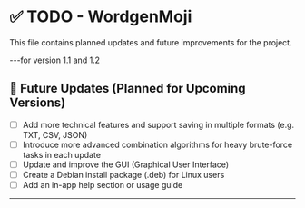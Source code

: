 # ✅ TODO - WordgenMoji

This file contains planned updates and future improvements for the project.

---for version 1.1 and 1.2

## 🔧 Future Updates (Planned for Upcoming Versions)

- [ ] Add more technical features and support saving in multiple formats (e.g. TXT, CSV, JSON)
- [ ] Introduce more advanced combination algorithms for heavy brute-force tasks in each update
- [ ] Update and improve the GUI (Graphical User Interface)
- [ ] Create a Debian install package (.deb) for Linux users
- [ ] Add an in-app help section or usage guide

---
